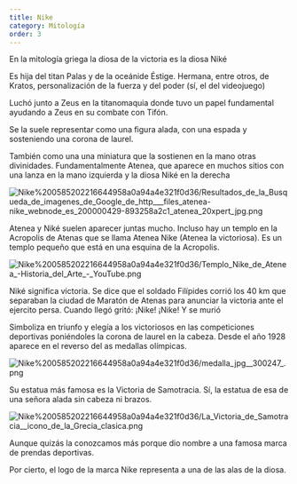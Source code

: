 ```yaml
---
title: Nike
category: Mitología
order: 3
---
```


En la mitología griega la diosa de la victoria es la diosa Niké

Es hija del titan Palas y de la oceánide Éstige. Hermana, entre otros, de Kratos, personalización de la fuerza y del poder (sí, el del videojuego)

Luchó junto a Zeus en la titanomaquia donde tuvo un papel fundamental ayudando a Zeus en su combate con Tifón.

Se la suele representar como una figura alada, con una espada y sosteniendo una corona de laurel.

También como una una miniatura que la sostienen en la mano otras divinidades. Fundamentalmente Atenea, que aparece en muchos sitios con una lanza en la mano izquierda y la diosa Niké en la derecha

![Nike%200585202216644958a0a94a4e321f0d36/Resultados_de_la_Busqueda_de_imagenes_de_Google_de_http___files_atenea-nike_webnode_es_200000429-893258a2c1_atenea_20xpert_jpg.png](Nike%200585202216644958a0a94a4e321f0d36/Resultados_de_la_Busqueda_de_imagenes_de_Google_de_http___files_atenea-nike_webnode_es_200000429-893258a2c1_atenea_20xpert_jpg.png)

Atenea y Niké suelen aparecer juntas mucho. Incluso hay un templo en la Acropolis de Atenas que se llama Atenea Nike (Atenea la victoriosa). Es un templo pequeño que está en una esquina de la Acropolis.

![Nike%200585202216644958a0a94a4e321f0d36/Templo_Nike_de_Atenea_-Historia_del_Arte_-_YouTube.png](Nike%200585202216644958a0a94a4e321f0d36/Templo_Nike_de_Atenea_-Historia_del_Arte_-_YouTube.png)

Niké significa victoria. Se dice que el soldado Filípides corrió los 40 km que separaban la ciudad de Maratón de Atenas para anunciar la victoria ante el ejercito persa. Cuando llegó gritó: ¡Nike! ¡Nike! Y se murió

Simboliza en triunfo y elegía a los victoriosos en las competiciones deportivas poniéndoles la corona de laurel en la cabeza. Desde el año 1928 aparece en el reverso del as medallas olímpicas.

![Nike%200585202216644958a0a94a4e321f0d36/medalla_jpg__300247_.png](Nike%200585202216644958a0a94a4e321f0d36/medalla_jpg__300247_.png)

Su estatua más famosa es la Victoria de Samotracia. Sí, la estatua de esa de una señora alada sin cabeza ni brazos.

![Nike%200585202216644958a0a94a4e321f0d36/La_Victoria_de_Samotracia__icono_de_la_Grecia_clasica.png](Nike%200585202216644958a0a94a4e321f0d36/La_Victoria_de_Samotracia__icono_de_la_Grecia_clasica.png)

Aunque quizás la conozcamos más porque dio nombre a una famosa marca de prendas deportivas.

Por cierto, el logo de la marca Nike representa a una de las alas de la diosa.
